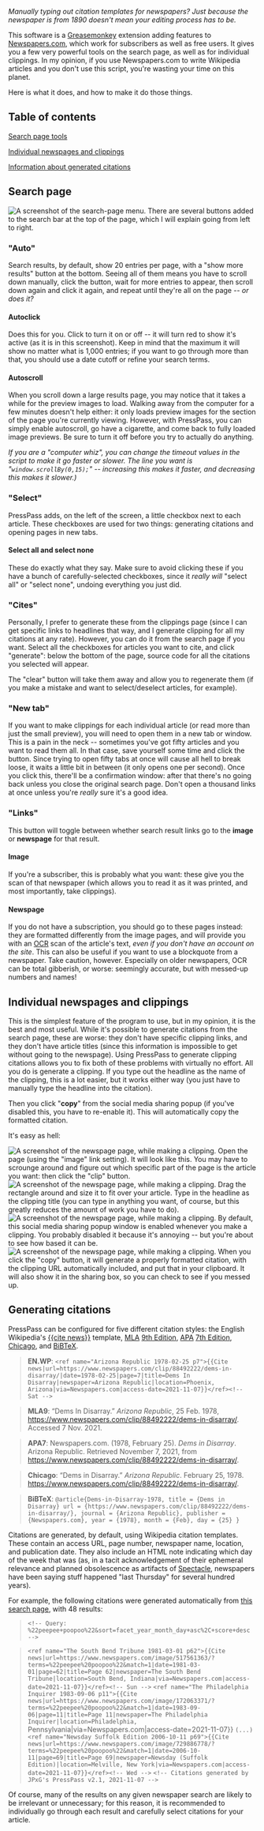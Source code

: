 *Manually typing out citation templates for newspapers? Just because the newspaper is from 1890 doesn't mean your editing process has to be.*

This software is a [Greasemonkey](https://en.wikipedia.org/wiki/Greasemonkey) extension adding features to [Newspapers.com](https://newspapers.com), which work for subscribers as well as free users. It gives you a few very powerful tools on the search page, as well as for individual clippings. In my opinion, if you use Newspapers.com to write Wikipedia articles and you don't use this script, you're wasting your time on this planet. 

Here is what it does, and how to make it do those things.

## Table of contents
[Search page tools](#search-page)

[Individual newspages and clippings](#individual-newspages-and-clippings)

[Information about generated citations](#about-generated-citations)

## Search page
![A screenshot of the search-page menu.](/demo1.png)
There are several buttons added to the search bar at the top of the page, which I will explain going from left to right.

### "Auto"
Search results, by default, show 20 entries per page, with a "show more results" button at the bottom. Seeing all of them means you have to scroll down manually, click the button, wait for more entries to appear, then scroll down again and click it again, and repeat until they're all on the page -- *or does it?*

#### Autoclick
Does this for you. Click to turn it on or off -- it will turn red to show it's active (as it is in this screenshot). Keep in mind that the maximum it will show no matter what is 1,000 entries; if you want to go through more than that, you should use a date cutoff or refine your search terms.

#### Autoscroll
When you scroll down a large results page, you may notice that it takes a while for the preview images to load. Walking away from the computer for a few minutes doesn't help either: it only loads preview images for the section of the page you're currently viewing. However, with PressPass, you can simply enable autoscroll, go have a cigarette, and come back to fully loaded image previews. Be sure to turn it off before you try to actually do anything.

*If you are a "computer whiz", you can change the timeout values in the script to make it go faster or slower. The line you want is "``window.scrollBy(0,15);``" -- increasing this makes it faster, and decreasing this makes it slower.)*

### "Select"
PressPass adds, on the left of the screen, a little checkbox next to each article. These checkboxes are used for two things: generating citations and opening pages in new tabs.

#### Select all and select none
These do exactly what they say. Make sure to avoid clicking these if you have a bunch of carefully-selected checkboxes, since it *really will* "select all" or "select none", undoing everything you just did.

### "Cites"
Personally, I prefer to generate these from the clippings page (since I can get specific links to headlines that way, and I generate clipping for all my citations at any rate). However, you can do it from the search page if you want. Select all the checkboxes for articles you want to cite, and click "generate": below the bottom of the page, source code for all the citations you selected will appear.

The "clear" button will take them away and allow you to regenerate them (if you make a mistake and want to select/deselect articles, for example).

### "New tab"
If you want to make clippings for each individual article (or read more than just the small preview), you will need to open them in a new tab or window. This is a pain in the neck -- sometimes you've got fifty articles and you want to read them all. In that case, save yourself some time and click the button. Since trying to open fifty tabs at once will cause all hell to break loose, it waits a little bit in between (it only opens one per second). Once you click this, there'll be a confirmation window: after that there's no going back unless you close the original search page. Don't open a thousand links at once unless you're *really* sure it's a good idea.
### "Links"
This button will toggle between whether search result links go to the **image** or **newspage** for that result.
#### Image
If you're a subscriber, this is probably what you want: these give you the scan of that newspaper (which allows you to read it as it was printed, and most importantly, take clippings).
#### Newspage
If you do not have a subscription, you should go to these pages instead: they are formatted differently from the image pages, and will provide you with an [OCR](https://en.wikipedia.org/wiki/Optical_character_recognition) scan of the article's text, *even if you don't have an account on the site*. This can also be useful if you want to use a blockquote from a newspaper. Take caution, however. Especially on older newspapers, OCR can be total gibberish, or worse: seemingly accurate, but with messed-up numbers and names!

## Individual newspages and clippings

This is the simplest feature of the program to use, but in my opinion, it is the best and most useful. While it's possible to generate citations from the search page, these are worse: they don't have specific clipping links, and they don't have article titles (since this information is impossible to get without going to the newspage). Using PressPass to generate clipping citations allows you to fix both of these problems with virtually no effort. All you do is generate a clipping. If you type out the headline as the name of the clipping, this is a lot easier, but it works either way (you just have to manually type the headline into the citation).

Then you click "**copy**" from the social media sharing popup (if you've disabled this, you have to re-enable it). This will automatically copy the formatted citation.


It's easy as hell:

![A screenshot of the newspage page, while making a clipping.](/demo2.jpg)
Open the page (using the "image" link setting). It will look like this. You may have to scrounge around and figure out which specific part of the page is the article you want: then click the "clip" button.
![A screenshot of the newspage page, while making a clipping.](/demo3.jpg)
Drag the rectangle around and size it to fit over your article. Type in the headline as the clipping title (you can type in anything you want, of course, but this greatly reduces the amount of work you have to do).
![A screenshot of the newspage page, while making a clipping.](/demo4.jpg)
By default, this social media sharing popup window is enabled whenever you make a clipping. You probably disabled it because it's annoying -- but you're about to see how based it can be.
![A screenshot of the newspage page, while making a clipping.](/demo5.jpg)
When you click the "copy" button, it will generate a properly formatted citation, with the clipping URL automatically included, and put that in your clipboard. It will also show it in the sharing box, so you can check to see if you messed up.

## Generating citations

PressPass can be configured for five different citation styles: the English Wikipedia's [{{cite news}}](https://en.wikipedia.org/wiki/Template:Cite_news) template, [MLA](https://www.mla.org/MLA-Style) [9th Edition](https://owl.purdue.edu/owl/research_and_citation/mla_style/mla_formatting_and_style_guide/mla_changes_9th_edition.html), [APA](https://apastyle.apa.org/) [7th Edition](https://owl.purdue.edu/owl/research_and_citation/apa_style/apa_formatting_and_style_guide/apa_changes_7th_edition.html), [Chicago](https://www.chicagomanualofstyle.org/tools_citationguide.html), and [BiBTeX](http://www.bibtex.org/).

> **EN.WP**: ``<ref name="Arizona Republic 1978-02-25 p7">{{Cite news|url=https://www.newspapers.com/clip/88492222/dems-in-disarray/|date=1978-02-25|page=7|title=Dems In Disarray|newspaper=Arizona Republic|location=Phoenix, Arizona|via=Newspapers.com|access-date=2021-11-07}}</ref><!-- Sat -->``

> **MLA9**: “Dems In Disarray.” *Arizona Republic*, 25 Feb. 1978, https://www.newspapers.com/clip/88492222/dems-in-disarray/. Accessed 7 Nov. 2021.

> **APA7**: Newspapers.com. (1978, February 25). *Dems in Disarray*. Arizona Republic. Retrieved November 7, 2021, from https://www.newspapers.com/clip/88492222/dems-in-disarray/.

> **Chicago**: “Dems in Disarray.” *Arizona Republic*. February 25, 1978. https://www.newspapers.com/clip/88492222/dems-in-disarray/.

> **BiBTeX**: ``@article{Dems-in-Disarray-1978, title = {Dems in Disarray} url = {https://www.newspapers.com/clip/88492222/dems-in-disarray/}, journal = {Arizona Republic}, publisher = {Newspapers.com}, year = {1978}, month = {Feb}, day = {25} }``


Citations are generated, by default, using Wikipedia citation templates. These contain an access URL, page number, newspaper name, location, and publication date. They also include an HTML note indicating which day of the week that was (as, in a tacit acknowledgement of their ephemeral relevance and planned obsolescence as artifacts of [Spectacle](https://en.wikipedia.org/wiki/Spectacle_&28critical_theory%29), newspapers have been saying stuff happened "last Thursday" for several hundred years). 

For example, the following citations were generated automatically from [this search page](https://www.newspapers.com/search/#query=%22peepee+poopoo%22&sort=facet_year_month_day+asc%2C+score+desc), with 48 results:

> ``<!-- Query: %22peepee+poopoo%22&sort=facet_year_month_day+asc%2C+score+desc -->``

> ``<ref name="The South Bend Tribune 1981-03-01 p62">{{Cite news|url=https://www.newspapers.com/image/517561363/?terms=%22peepee%20poopoo%22&match=1|date=1981-03-01|page=62|title=Page 62|newspaper=The South Bend Tribune|location=South Bend, Indiana|via=Newspapers.com|access-date=2021-11-07}}</ref><!-- Sun -->``
> ``<ref name="The Philadelphia Inquirer 1983-09-06 p11">{{Cite news|url=https://www.newspapers.com/image/172063371/?terms=%22peepee%20poopoo%22&match=1|date=1983-09-06|page=11|title=Page 11|newspaper=The Philadelphia Inquirer|location=Philadelphia, ``Pennsylvania|via=Newspapers.com|access-date=2021-11-07}}</ref><!-- Tue -->
> ``(...)``
> ``<ref name="Newsday Suffolk Edition 2006-10-11 p69">{{Cite news|url=https://www.newspapers.com/image/729886778/?terms=%22peepee%20poopoo%22&match=1|date=2006-10-11|page=69|title=Page 69|newspaper=Newsday (Suffolk Edition)|location=Melville, New York|via=Newspapers.com|access-date=2021-11-07}}</ref><!-- Wed -->``
> ``<!-- Citations generated by JPxG's PressPass v2.1, 2021-11-07 -->``

Of course, many of the results on any given newspaper search are likely to be irrelevant or unnecessary; for this reason, it is recommended to individually go through each result and carefully select citations for your article.